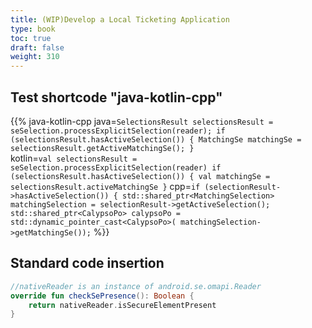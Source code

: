```yaml
---
title: (WIP)Develop a Local Ticketing Application
type: book
toc: true
draft: false
weight: 310
---
```


## Test shortcode "java-kotlin-cpp"

{{% java-kotlin-cpp 
java=`SelectionsResult selectionsResult = seSelection.processExplicitSelection(reader);
if (selectionsResult.hasActiveSelection()) {
    MatchingSe matchingSe = selectionsResult.getActiveMatchingSe();
}`  
kotlin=`val selectionsResult = seSelection.processExplicitSelection(reader)
if (selectionsResult.hasActiveSelection()) {
    val matchingSe = selectionsResult.activeMatchingSe
}` 
cpp=`if (selectionResult->hasActiveSelection()) {
    std::shared_ptr<MatchingSelection> matchingSelection =
        selectionResult->getActiveSelection();
    std::shared_ptr<CalypsoPo> calypsoPo =
        std::dynamic_pointer_cast<CalypsoPo>(
            matchingSelection->getMatchingSe());`
%}}

## Standard code insertion

```kotlin
//nativeReader is an instance of android.se.omapi.Reader
override fun checkSePresence(): Boolean {
    return nativeReader.isSecureElementPresent
}
```